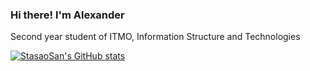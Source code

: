 ### Hi there! I'm Alexander

Second year student of ITMO, Information Structure and Technologies

[![StasaoSan's GitHub stats](https://github-readme-stats.vercel.app/api?username=StasaoSan)](https://github.com/anuraghazra/github-readme-stats)
<!--
**StasaoSan/StasaoSan** is a ✨ _special_ ✨ repository because its `README.md` (this file) appears on your GitHub profile.

Here are some ideas to get you started:

- 🔭 I’m currently working on ...
- 🌱 I’m currently learning ...
- 👯 I’m looking to collaborate on ...
- 🤔 I’m looking for help with ...
- 💬 Ask me about ...
- 📫 How to reach me: ...
- 😄 Pronouns: ...
- ⚡ Fun fact: ...
-->
